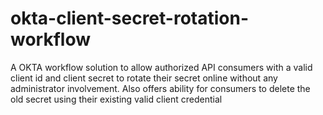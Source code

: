 # okta-client-secret-rotation-workflow
A OKTA workflow solution to allow authorized API consumers with a valid client id and client secret to rotate their secret online without any administrator involvement. Also offers ability for consumers to delete the old secret using their existing valid client credential
